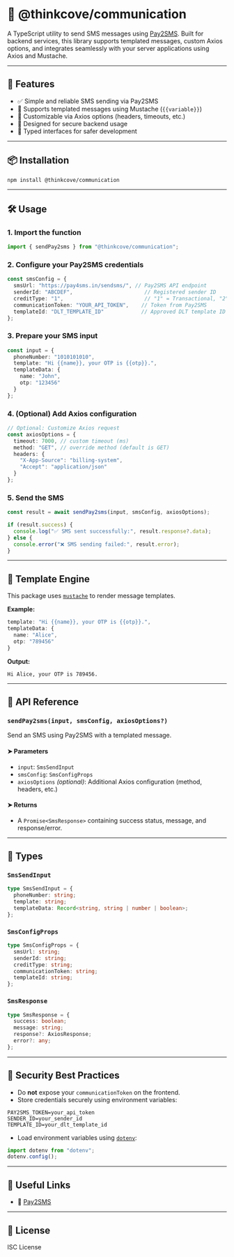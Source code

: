 
# 📲 @thinkcove/communication

A TypeScript utility to send SMS messages using [Pay2SMS](https://pay4sms.in/). Built for backend services, this library supports templated messages, custom Axios options, and integrates seamlessly with your server applications using Axios and Mustache.

---

## 🚀 Features

- ✅ Simple and reliable SMS sending via Pay2SMS  
- 📄 Supports templated messages using Mustache (`{{variable}}`)  
- 🔧 Customizable via Axios options (headers, timeouts, etc.)  
- 🔐 Designed for secure backend usage  
- 🧪 Typed interfaces for safer development  

---

## 📦 Installation

```bash
npm install @thinkcove/communication
```

---

## 🛠️ Usage

### 1. Import the function

```ts
import { sendPay2sms } from "@thinkcove/communication";
```

### 2. Configure your Pay2SMS credentials

```ts
const smsConfig = {
  smsUrl: "https://pay4sms.in/sendsms/", // Pay2SMS API endpoint
  senderId: "ABCDEF",                       // Registered sender ID
  creditType: "1",                          // "1" = Transactional, "2" = Promotional
  communicationToken: "YOUR_API_TOKEN",    // Token from Pay2SMS
  templateId: "DLT_TEMPLATE_ID"            // Approved DLT template ID
};
```

### 3. Prepare your SMS input

```ts
const input = {
  phoneNumber: "1010101010",
  template: "Hi {{name}}, your OTP is {{otp}}.",
  templateData: {
    name: "John",
    otp: "123456"
  }
};
```

### 4. (Optional) Add Axios configuration

```ts
// Optional: Customize Axios request
const axiosOptions = {
  timeout: 7000, // custom timeout (ms)
  method: "GET", // override method (default is GET)
  headers: {
    "X-App-Source": "billing-system",
    "Accept": "application/json"
  }
};

```

### 5. Send the SMS

```ts
const result = await sendPay2sms(input, smsConfig, axiosOptions);

if (result.success) {
  console.log("✅ SMS sent successfully:", result.response?.data);
} else {
  console.error("❌ SMS sending failed:", result.error);
}
```

---

## 🧩 Template Engine

This package uses [`mustache`](https://www.npmjs.com/package/mustache) to render message templates.

**Example:**

```ts
template: "Hi {{name}}, your OTP is {{otp}}.",
templateData: {
  name: "Alice",
  otp: "789456"
}
```

**Output:**

```
Hi Alice, your OTP is 789456.
```

---

## 📄 API Reference

### `sendPay2sms(input, smsConfig, axiosOptions?)`

Send an SMS using Pay2SMS with a templated message.

#### ➤ Parameters

- `input`: `SmsSendInput`  
- `smsConfig`: `SmsConfigProps`  
- `axiosOptions` *(optional)*: Additional Axios configuration (method, headers, etc.)

#### ➤ Returns

- A `Promise<SmsResponse>` containing success status, message, and response/error.

---

## 🧾 Types

### `SmsSendInput`

```ts
type SmsSendInput = {
  phoneNumber: string;
  template: string;
  templateData: Record<string, string | number | boolean>;
};
```

### `SmsConfigProps`

```ts
type SmsConfigProps = {
  smsUrl: string;
  senderId: string;
  creditType: string;
  communicationToken: string;
  templateId: string;
};
```

### `SmsResponse`

```ts
type SmsResponse = {
  success: boolean;
  message: string;
  response?: AxiosResponse;
  error?: any;
};
```

---

## 🔐 Security Best Practices

- Do **not** expose your `communicationToken` on the frontend.  
- Store credentials securely using environment variables:

```env
PAY2SMS_TOKEN=your_api_token
SENDER_ID=your_sender_id
TEMPLATE_ID=your_dlt_template_id
```

- Load environment variables using [`dotenv`](https://www.npmjs.com/package/dotenv):

```ts
import dotenv from "dotenv";
dotenv.config();
```

---

## 📎 Useful Links

- 🔗 [Pay2SMS](https://www.pay2sms.in/)

---

## 📝 License

ISC License
